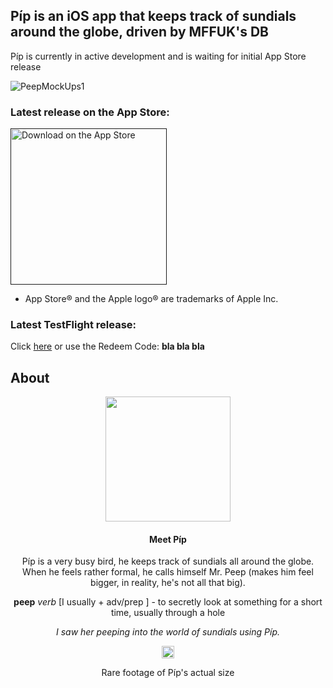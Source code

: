 ## Píp is an iOS app that keeps track of sundials around the globe, driven by MFFUK's DB

Píp is currently in active development and is waiting for initial App Store release

![PeepMockUps1](https://user-images.githubusercontent.com/75474651/202924302-085f5ae3-c3e5-43e6-9f23-3de89f27be68.png)

### Latest release on the App Store: 

<a href="" target="_blank"> <img width="250" alt="Download on the App Store" src="https://user-images.githubusercontent.com/75474651/196102512-b4307edf-2497-44f1-b847-05464128c9e1.svg"> </a>

  - App Store® and the Apple logo® are trademarks of Apple Inc.

### Latest TestFlight release:

Click <a href="">here</a> or use the Redeem Code: <b>bla bla bla</b>

## About

<div align="center">
  <img src="https://user-images.githubusercontent.com/75474651/202924529-86a4beb5-4266-409b-85d5-9f7308d91a94.svg" width="200">
  
#### Meet Píp

Píp is a very busy bird, he keeps track of sundials all around the globe. When he feels rather formal, he calls himself Mr. Peep (makes him feel bigger, in reality, he's not all that big). 

**peep** *verb* [I usually + adv/prep ] - to secretly look at something for a short time, usually through a hole

*I saw her peeping into the world of sundials using Píp.*

<img src="https://user-images.githubusercontent.com/75474651/202924529-86a4beb5-4266-409b-85d5-9f7308d91a94.svg" width="20">

Rare footage of Píp's actual size

</div>
